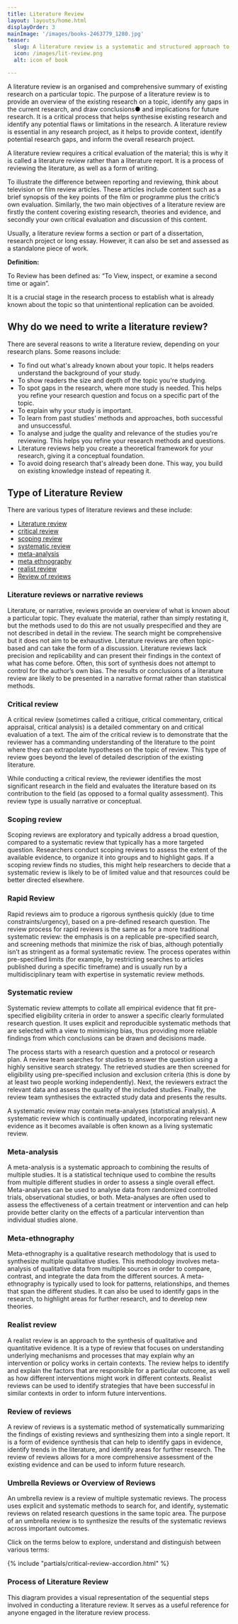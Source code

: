 ```yaml
---
title: Literature Review
layout: layouts/home.html
displayOrder: 3
mainImage: '/images/books-2463779_1280.jpg'
teaser:
  slug: A literature review is a systematic and structured approach to the search and evaluation of the range of information that may be published on any given topic.
  icon: /images/lit-review.png
  alt: icon of book

---
```


A literature review is an organised and comprehensive summary of existing research on a particular topic. The purpose of a literature review is to provide an overview of the existing research on a topic, identify any gaps in the current research, and draw conclusions●	 and implications for future research. It is a critical process that helps synthesise existing research and identify any potential flaws or limitations in the research. A literature review is essential in any research project, as it helps to provide context, identify potential research gaps, and inform the overall research project.

A literature review requires a critical evaluation of the material; this is why it is called a literature review rather than a literature report. It is a process of reviewing the literature, as well as a form of writing.

To illustrate the difference between reporting and reviewing, think about television or film review articles.  These articles include content such as a brief synopsis of the key points of the film or programme plus the critic’s own evaluation.  Similarly, the two main objectives of a literature review are firstly the content covering existing research, theories and evidence, and secondly your own critical evaluation and discussion of this content.

Usually, a literature review forms a section or part of a dissertation, research project or long essay.  However, it can also be set and assessed as a standalone piece of work.

<div class="w3-panel w3-teal w3-large">

**Definition:**

To Review has been defined as: “To View, inspect, or examine a second time or again”.

It is a crucial stage in the research process to establish what is already known about the topic so that unintentional replication can be avoided.
</div>

## Why do we need to write a literature review?

There are several reasons to write a literature review, depending on your research plans. Some reasons include:

- To find out what's already known about your topic. It helps readers understand the background of your study.
- To show readers the size and depth of the topic you're studying.
- To spot gaps in the research, where more study is needed. This helps you refine your research question and focus on a specific part of the topic.
- To explain why your study is important.
- To learn from past studies' methods and approaches, both successful and unsuccessful.
- To analyse and judge the quality and relevance of the studies you're reviewing. This helps you refine your research methods and questions.
- Literature reviews help you create a theoretical framework for your research, giving it a conceptual foundation.
- To avoid doing research that's already been done. This way, you build on existing knowledge instead of repeating it.

## Type of Literature Review

There are various types of literature reviews and these include:

- [Literature review](#literature-reviews-or-narrative-reviews)
- [critical review](#critical-review)
- [scoping review](#scoping-review)
- [systematic review](#systematic-review)
- [meta-analysis](#meta-analysis)
- [meta ethnography](#meta-ethnography)
- [realist review](#realist-review)
- [Review of reviews](#review-of-reviews)

### Literature reviews or narrative reviews

Literature, or narrative, reviews provide an overview of what is known about a particular topic. They evaluate the material, rather than simply restating it, but the methods used to do this are not usually prespecified and they are not described in detail in the review. The search might be comprehensive but it does not aim to be exhaustive. Literature reviews are often topic-based  and can take the form of a discussion. Literature reviews lack precision and replicability and can  present their findings in the context of what has come before. Often, this sort of synthesis does not attempt to control for the author’s own bias. The results or conclusions of a literature review are likely to be presented in a narrative format rather than statistical methods.

### Critical review

A critical review (sometimes called a critique, critical commentary, critical appraisal, critical analysis) is a detailed commentary on and critical evaluation of a text.  The aim of the critical review is to demonstrate that the reviewer has a commanding understanding of the literature to the point where they can extrapolate hypotheses on the topic of review. This type of review goes beyond the level of detailed description of the existing literature.

While conducting a critical review, the reviewer identifies the most significant research in the field and evaluates the literature based on its contribution to the field (as opposed to a formal quality assessment). This review type is usually narrative or conceptual.

### Scoping review

Scoping reviews are exploratory and typically address a broad question, compared to a systematic review that typically has a more targeted question.
Researchers conduct scoping reviews to assess the extent of the available evidence, to organize it into groups and to highlight gaps. If a scoping review finds no studies, this might help researchers to decide that a systematic review is likely to be of limited value and that resources could be better directed elsewhere.
 
### Rapid Review

Rapid reviews aim to produce a rigorous synthesis quickly (due to time constraints/urgency), based on a pre-defined research question. The review process for rapid reviews is the same as for a more traditional systematic review: the emphasis is on a replicable pre-specified search, and screening methods that minimize the risk of bias, although potentially isn’t as stringent as a formal systematic review.
The process operates within pre-specified limits (for example, by restricting searches to articles published during a specific timeframe) and is usually run by a multidisciplinary team with expertise in systematic review methods.
 
### Systematic review

Systematic review attempts to collate all empirical evidence that fit pre-specified eligibility criteria in order to answer a specific clearly formulated research question.  It uses explicit and reproducible systematic methods that are selected with a view to minimising bias, thus providing more reliable findings from which conclusions can be drawn and decisions made.

The process starts with a research question and a protocol or research plan. A review team searches for studies to answer the question using a highly sensitive search strategy. The retrieved studies are then screened for eligibility using pre-specified inclusion and exclusion criteria (this is done by at least two people working independently). Next, the reviewers extract the relevant data and assess the quality of the included studies. Finally, the review team synthesises the extracted study data and presents the results.
 
A systematic review may contain meta-analyses (statistical analysis). A systematic review  which is continually updated, incorporating relevant new evidence as it becomes available is often known as a living systematic review.

### Meta-analysis

A meta-analysis is a systematic approach to combining the results of multiple studies. It is a statistical technique used to combine the results from multiple different studies in order to assess a single overall effect. Meta-analyses can be used to analyse data from randomized controlled trials, observational studies, or both. Meta-analyses are often used to assess the effectiveness of a certain treatment or intervention and can help provide better clarity on the effects of a particular intervention than individual studies alone.
 
### Meta-ethnography

Meta-ethnography is a qualitative research methodology that is used to synthesize multiple qualitative studies. This methodology involves meta-analysis of qualitative data from multiple sources in order to compare, contrast, and integrate the data from the different sources. A meta-ethnography is typically used to look for patterns, relationships, and themes that span the different studies. It can also be used to identify gaps in the research, to highlight areas for further research, and to develop new theories.
 
### Realist review

A realist review is an approach to the synthesis of qualitative and quantitative evidence. It is a type of review that focuses on understanding underlying mechanisms and processes that may explain why an intervention or policy works in certain contexts. The review helps to identify and explain the factors that are responsible for a particular outcome, as well as how different interventions might work in different contexts. Realist reviews can be used to identify strategies that have been successful in similar contexts in order to inform future interventions.
 
### Review of reviews
A review of reviews is a systematic method of systematically summarizing the findings of existing reviews and synthesizing them into a single report. It is a form of evidence synthesis that can help to identify gaps in evidence, identify trends in the literature, and identify areas for further research. The review of reviews allows for a more comprehensive assessment of the existing evidence and can be used to inform future research.

### Umbrella Reviews or Overview of Reviews

An umbrella review is a review of multiple systematic reviews. The process uses explicit and systematic methods to search for, and identify, systematic reviews on related research questions in the same topic area. The purpose of an umbrella review is to synthesize the results of the systematic reviews across important outcomes. 

Click on the terms below to explore, understand and distinguish between various terms:

{% include "partials/critical-review-accordion.html" %}

### Process of Literature Review

This diagram provides a visual representation of the sequential steps involved in conducting a literature review. It serves as a useful reference for anyone engaged in the literature review process.
